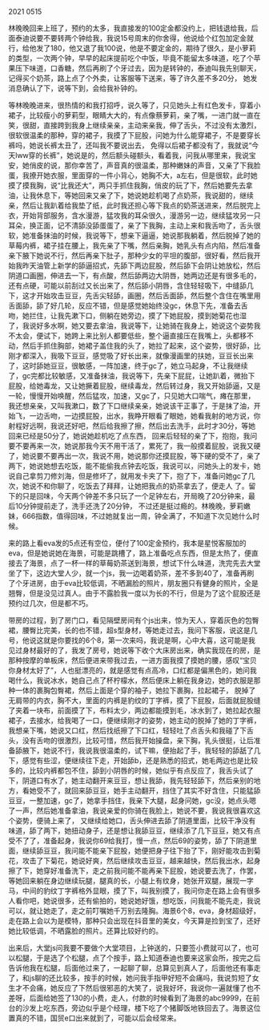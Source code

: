 2021 0515 

林晚晚回来上班了，预约的太多，我直接发的100定金都没约上，把钱退给我，后面泰迪说要不要转两个钟给我，我说15号周末的你舍得，他说给个红包加定金就行，给他发了180，他又退了我100说，他是不要定金的，期待了很久，是小萝莉的类型，一次两个钟，早早的起床提前吃个中饭，毕竟不能留太多味道，吃了个苹果压下味道，口香糖，然后再刷了个牙过去，因为是转钟的，泰迪叫我先别聊天，记得买个奶茶，路上点了个外卖，让客服等下送来，等了许久差不多20分， 她发消息确认了下，说等下到，会给我补钟的。

等林晚晚进来，很热情的和我打招呼，说久等了，只见她头上有红色发卡，穿着小裙子，比较瘦小的萝莉型，眼睛大大的，有点像蔡萝莉，亲了嘴，一进门就一直在笑，很甜，直接跨到我身上继续亲亲，主动来亲我，伸了舌头，不过没有太激烈，很软很温柔的那种，穿的裙子，我摸了下屁股，问她为什么能穿裙子，不是要穿长裤吗，她说长裤太丑了，还叫我不要说出去， 免得以后裙子都没有了，我就说“今天lww穿的长裤”，她说是的，然后额头碰额头，看着我，问我从哪里来，我说宝安，她俏皮的说，那你幸苦了，声音真的很温柔，那种嫩妹的声音，又亲了下我脸蛋，我撩开她衣服，里面穿的一件小背心，她胸不大，a左右，但是很软，此时她摸了摸我胸，说“比我还大”，两只手抓住我胸，俏皮的玩了下，然后她要先去拿油，让我休息下，等她回来又亲了下，她说她趁机喝了点奶茶，我说甜的，继续亲，然后让我趴着给我垫了纸，此时我还担心等下我点的奶茶送进来，然后脱完上衣，开始背部服务，含水漫游，猛攻我的耳朵很久，漫游另一边，继续猛攻另一只耳朵，换正面，记不清舔没舔蛋蛋了，亲了下我胸，主动上来和我舌吻了，舌头很软，她准备抹油的时候，我说等下，想亲下逼逼，她说那我躺着，然后脱掉了她的草莓内裤，裙子挂在腰上，我先亲了下嘴，然后亲胸，她乳头有点内陷，然后准备亲下腋下她说不行，然后再亲下肚子，那种少女的平坦的腹部，很好看，然后我开始我昨天油管上新学的舔逼招式，先舔下两边屁股，然后舔下会阴让她放松，然后阴道口画圈，伸进去一下，有点酸，然后舔两边大阴唇，她两边还是有很多毛的，还有点硬，可能以前刮过又长出来了，然后舔小阴唇，含住轻轻吸下，中缝舔几下，这才开始攻击豆豆，先舌尖轻舔，画圈，然后舌面舔，然后整个含住在嘴里用舌面舔，舔了好几轮，反应不错，但是感觉她始终没gc，休息下先，准备去舌吻，她拦住，让我先漱下口，侧躺在她旁边，摸了下她屁股，摸到她菊花也湿 了，我说好多水啊，她又要去拿油，我说等下，让她骑在我身上，她说这个姿势我不太会，便试下，她跨上来比别人都要低些，整个逼直接压在我嘴上，头都移不动，然后手抓住胸部，她裙子盖住我的头了，她拉了起来，这个姿势，很好舔，比刚才都深入，我吸下豆豆，感觉吸了好长出来，就像漫画里的扶她，豆豆长出来了，这时舔她豆豆，很敏感，一阵加速，终于gc了，她立马起身，不让我继续了，gc完都比较敏感，又准备抹油，我说等下，先亲下屁屁，让她趴着，微抬下屁股，给她毒龙，又让她撅着屁股，继续毒龙，然后转过身，我又开始舔逼，又是一轮，慢慢开始唤醒，然后猛攻，加速，又gc了，只见她大口喘气，瘫在那里，我还想亲亲，又叫我漱口，数了下口继续亲亲，她说该干正事了，于是抹了油，开始飞，一边舌吻，一边摸屁股，出水，我睁开眼看了眼她，她看我射的地方说，你射程好远啊，我说还好吧，然后给我擦了擦，然后出去洗手，此时才30分，等她回来已经是50分了，她说她趁机吃了点东西， 回来后轻轻的亲了下，抱抱，我问要不要再来一次，她说那我今天不用干活了，累死了，我一般摸着屁股，说我又硬了，她说要不要再出一次，我说不用，她说那你还摸屁股，等下硬的受不了，亲了两下，她说她想去吃饭，能不能偷我点钟去吃饭，我说可以，问她头上的发卡，她说自己拿剪刀修刘海，但是修坏了，就用发卡夹了下，抱了下，准备问她gc了几次，她说不和你聊了，吃饭去了拜拜，让她把我点的奶茶拿去了，便走人 了。留下的只是回味，今天两个钟差不多只玩了一个足钟左右，开局晚了20分钟来，最后10分钟提前走了，洗手还洗了20分钟， 不过还是挺过瘾的。林晚晚，萝莉嫩妹，666指数，值得回味，不过她就复出一周，钟全满了，不知道下次见她什么时候。

来的路上看eva发的5点还有空位，便付了100定金预约，我本是星悦客服加的eva，但是她说她在海景，可能是跳槽了，路上准备吃点东西，但是太热了，便直接去了海景，点了一杯一样的草莓奶茶送到海景，想试下什么味道，洗完先去大堂坐了下，这边大堂人少，就一个js，我一边喝着奶茶，差不多到40了，准备再刷了个牙进房，由于eva比较低调，不晒漏脸的照片，朋友圈只有健身的照片，全是翘臀，但是没见过真人。由于不露脸我一度以为长的不行，但是为了这个屁股还是预约过几次，但是都不巧。

带房的过程，到了房门口，看见隔壁房间有个js出来，惊为天人，穿着灰色的包臀裙，腰臀比完美，长的也不错，超s型身材，等她走过去，我问下客服，说这是几号，他说这就是你要找的6个8，第一次来吗，我说是啊，心中大喜，这可能是我见过身材最好的了，我发了房号，她说等下收个大床房出来，确实我现在的房，是那种按摩的单板床，然后便进来带我过去，一进方面我摸了摸她的腰，感叹“宝贝你身材太好了”，人也挺漂亮的，就是感觉有点高冷，口红都是偏黑色的，她问我喝什么，我说冰水，她自己点了杯柠檬水，然后便床上躺在我身边，她的衣服是那种一体的裹胸包臀裙，然后上面是个穿的袖子，她拉下裹胸，拉起裙子， 脱掉了无肩带的内衣，胸不大，里面的内裤是豹纹的丁字裤，摸了下屁股，后面就屁股缝了夹着一块布，前面摸了下，布料太少，两边都能摸到毛，冰水到了，她拉起衣服裙子，去接水，给我喝了一口，便继续刚才的姿势，她主动的脱掉了她的丁字裤，我想亲下嘴，她说又口红，然后找纸擦了下口红，轻轻吐了点舌头和我碰了下舌头，没有舌吻的很激烈，比较可惜，然后我开始操盘，亲下胸，乳头很挺，让后准备舔腋下，她说不行，我说我很温柔的，试下嘛，便抬起了手，我轻轻的舔舐了几下，感觉有些涩，便继续往下走，开始舔b，还是熟悉的招式，她毛两边也是比较多的，比较内裤都包不住，舔到小阴唇的时候，她似乎有点反应了，我舌头试了下，阴道口有水了，她主动翻开来豆豆，想让我舔，我先轻轻舔下，然后亲别的地方，看她受不了，就回来舔豆豆，她手主动翻开，挡住了其实不好含住，只能猛舔豆豆，一整加速，gc了，她拿手挡住，我亲下大腿，起身问她，gc没，她点头嗯了一声，然后她准备拿油，我说亲爱的你骑在我脸上，她说不要，我说我很喜欢这个姿势，便骑上来了， 又继续给她口，舌头伸进去舔了阴道里面，比较干净没有味道，舔了两下，她扭动身子，还是想让我舔豆豆，继续添了几下豆豆，她又有点受不了了，准备起身，我说你69给我打，慢一点，然后69的姿势，舔了下阴道里面，继续舔豆豆，我问能不能亲下屁股，她便把身子往下抬了下，刚好能攻击到菊花，攻击了下菊花，她说好爽，然后继续攻击豆豆，越来越快，然后我出水，起身擦了下，她穿好准备洗下，走之前我问能不能再亲下屁股，她说要去洗了，作罢，等她回来躺在身边继续玩腿，腿真的长，小腿上有纹身，她张开双腿，展现一字马，中间的豹纹丁字裤格外显眼，摸了下，叫我别摸了，我问你走在路上会有很多人看你吧，她说很多，还有偷拍的，她说她好饿，想吃饭，问我能不能先走，我说可以，就让她走了，走之前叮嘱她千万别去隆胸。海景6个8，eva，身材超级好，走在路上会以为是模特，那种只会出现在抖音里的美女，今天算是捡到宝了，还好她比较低调，不晒露脸的照片。还算比较好约的。

出来后，大堂js问我要不要做个大堂项目，上钟送的，只要签小费就可以了，也可以松腿，于是选了个松腿，点了个按手，路上知道泰迪也要来这家会所，按完之后告诉他我在松腿，后面他过来了，一起聊了聊，总算见到真人了，后面他还有事走了，和js聊的还比较多，按手的时候，她问我手指甲好短不会痛吗，我说剪短了女生才不会痛，她反应了下然后很邪恶的大笑了，说我好坏，我说你一遍就懂了也不差呀，后面给她签了130的小费，走人，付款的时候看到了海景的abc9999，在前台的沙发上吃东西，旁边似乎是个经理，楼下吃了个猪脚饭地铁回去了。海景这位置真的不错，国贸e口出来就到了，可能以后会经常来。

